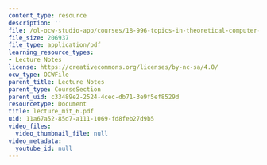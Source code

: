```yaml
---
content_type: resource
description: ''
file: /ol-ocw-studio-app/courses/18-996-topics-in-theoretical-computer-science-internet-research-problems-spring-2002/11a67a5285d7a1111069fd8feb27d9b5_lecture_mit_6.pdf
file_size: 206937
file_type: application/pdf
learning_resource_types:
- Lecture Notes
license: https://creativecommons.org/licenses/by-nc-sa/4.0/
ocw_type: OCWFile
parent_title: Lecture Notes
parent_type: CourseSection
parent_uid: c33489e2-2524-4cec-db71-3e9f5ef8529d
resourcetype: Document
title: lecture_mit_6.pdf
uid: 11a67a52-85d7-a111-1069-fd8feb27d9b5
video_files:
  video_thumbnail_file: null
video_metadata:
  youtube_id: null
---
```

